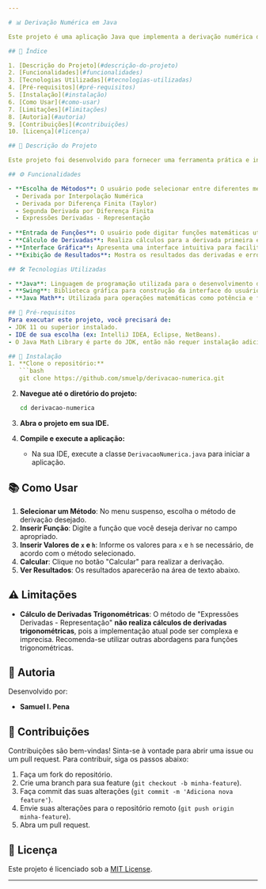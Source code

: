 ```yaml
---

# 📊 Derivação Numérica em Java

Este projeto é uma aplicação Java que implementa a derivação numérica de funções matemáticas, utilizando métodos de diferenciação. A interface gráfica é construída com Swing, permitindo ao usuário selecionar métodos de derivação, inserir funções e visualizar os resultados. Este projeto foi desenvolvido no contexto da disciplina de **Matemática Computacional**.

## 📑 Índice

1. [Descrição do Projeto](#descrição-do-projeto)
2. [Funcionalidades](#funcionalidades)
3. [Tecnologias Utilizadas](#tecnologias-utilizadas)
4. [Pré-requisitos](#pré-requisitos)
5. [Instalação](#instalação)
6. [Como Usar](#como-usar)
7. [Limitações](#limitações)
8. [Autoria](#autoria)
9. [Contribuições](#contribuições)
10. [Licença](#licença)

## 📝 Descrição do Projeto

Este projeto foi desenvolvido para fornecer uma ferramenta prática e interativa para o cálculo de derivadas numéricas. Os usuários podem escolher entre diferentes métodos de derivação, como diferença finita e interpolação numérica. A aplicação é útil para estudantes e profissionais que desejam explorar conceitos de cálculo diferencial. Este projeto pode ser visto como uma continuação de um projeto anterior, com melhorias e novas funcionalidades.

## ⚙️ Funcionalidades

- **Escolha de Métodos**: O usuário pode selecionar entre diferentes métodos de derivação, incluindo:
  - Derivada por Interpolação Numérica
  - Derivada por Diferença Finita (Taylor)
  - Segunda Derivada por Diferença Finita
  - Expressões Derivadas - Representação
    
- **Entrada de Funções**: O usuário pode digitar funções matemáticas utilizando a notação apropriada (apenas números e a variável `x`).
- **Cálculo de Derivadas**: Realiza cálculos para a derivada primeira e segunda das funções inseridas.
- **Interface Gráfica**: Apresenta uma interface intuitiva para facilitar a interação do usuário com a aplicação.
- **Exibição de Resultados**: Mostra os resultados das derivadas e erros relativos de maneira clara e organizada.

## 🛠 Tecnologias Utilizadas

- **Java**: Linguagem de programação utilizada para o desenvolvimento da aplicação.
- **Swing**: Biblioteca gráfica para construção da interface do usuário.
- **Java Math**: Utilizada para operações matemáticas como potência e funções exponenciais.

## 📝 Pré-requisitos
Para executar este projeto, você precisará de:
- JDK 11 ou superior instalado.
- IDE de sua escolha (ex: IntelliJ IDEA, Eclipse, NetBeans).
- O Java Math Library é parte do JDK, então não requer instalação adicional.

## 🚀 Instalação
1. **Clone o repositório:**
   ```bash
   git clone https://github.com/smuelp/derivacao-numerica.git
   ```

2. **Navegue até o diretório do projeto:**
   ```bash
   cd derivacao-numerica
   ```

3. **Abra o projeto em sua IDE.**

4. **Compile e execute a aplicação:**
   - Na sua IDE, execute a classe `DerivacaoNumerica.java` para iniciar a aplicação.

## 📚 Como Usar

1. **Selecionar um Método**: No menu suspenso, escolha o método de derivação desejado.
2. **Inserir Função**: Digite a função que você deseja derivar no campo apropriado.
3. **Inserir Valores de `x` e `h`**: Informe os valores para `x` e `h` se necessário, de acordo com o método selecionado.
4. **Calcular**: Clique no botão "Calcular" para realizar a derivação.
5. **Ver Resultados**: Os resultados aparecerão na área de texto abaixo.

## ⚠️ Limitações

- **Cálculo de Derivadas Trigonométricas**: O método de "Expressões Derivadas - Representação" **não realiza cálculos de derivadas trigonométricas**, pois a implementação atual pode ser complexa e imprecisa. Recomenda-se utilizar outras abordagens para funções trigonométricas.

## 👤 Autoria
Desenvolvido por:
- **Samuel I. Pena**

## 🤝 Contribuições

Contribuições são bem-vindas! Sinta-se à vontade para abrir uma issue ou um pull request. Para contribuir, siga os passos abaixo:
1. Faça um fork do repositório.
2. Crie uma branch para sua feature (`git checkout -b minha-feature`).
3. Faça commit das suas alterações (`git commit -m 'Adiciona nova feature'`).
4. Envie suas alterações para o repositório remoto (`git push origin minha-feature`).
5. Abra um pull request.

## 📄 Licença
Este projeto é licenciado sob a [MIT License](LICENSE).

---
```

